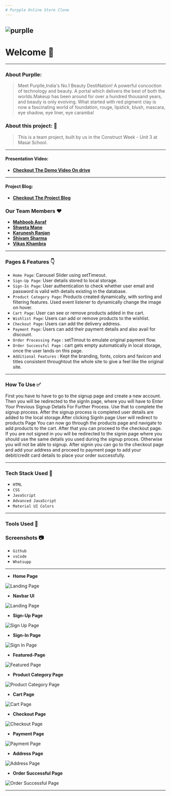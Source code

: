 ```yaml
---
# Purpple Online Store Clone
---
```

![purplle](https://mediabrief.com/wp-content/uploads/2020/07/Image-Purplle-to-launch-Indias-largest-online-beauty-sale-on-August-4th-MediaBrief.jpg)
---
# Welcome :wave:
---
### About Purplle:
> Meet Purplle,India's No.1 Beauty DestiNation! A powerful concoction of technology and beauty. A portal which delivers the best of both the worlds.Makeup has been around for over a hundred thousand years, and beauty is only evolving. What started with red
pigment clay is now a fascinating world of foundation, rouge, lipstick, blush, mascara, eye shadow, eye liner, eye
caramba!





### About this project: :raised_hands:

> This is a team project, built by us in the Construct Week - Unit 3 at Masai School.

---

#### Presentation Video: 
- **[Checkout The Demo Video On drive](https://drive.google.com/file/d/1AttcgzNNvK4M2Az6f53g72YelP7pEUcD/view)**

---

 #### Project Blog: 
- **[Checkout The  Project Blog](https://shwetamane13.hashnode.dev/cloning-the-purplle-website)** 



### Our Team Members :heart:

- **[Mahboob Asraf](https://github.com/MOHAMMADM-ASRAF)**
- **[Shweta Mane](https://github.com/ShwetaMane13)**
- **[Karunesh Ranjan](https://github.com/Karu555)**
- **[Shivam Sharma](https://github.com/Shivamkakda)**
- **[Vikas Khambra](https://github.com/vkkhambra786)**


---

### Pages & Features :point_down:

- `Home Page`: Carousel Slider using setTimeout.
- `Sign-Up Page`: User details stored to local storage.
- `Sign-In Page`: User authentication to check whether user email and password is valid with details existing in the database.
- `Product Category Page`: Products created dynamically, with sorting and filtering features. Used event listener to dynamically change the image on hover.
- `Cart Page`: User can see or remove products added in the cart.
- `Wishlist Page`: Users can add or remove products to the wishlist.
- `Checkout Page`: Users can add the delivery address.
- `Payment Page`: Users can add their payment details and also avail for discount.
- `Order Processing Page` : setTimout to emulate original payment flow.
- `Order Successful Page` : cart gets empty automatically in local storage, once the user lands on this page.
- `Additional Features` : Kept the branding, fonts, colors and favicon and titles consistent throughtout the whole site to give a feel like the original site.

---

### How To Use ✅

First you have to have to go to the signup page and create a new account. Then you will be redirected to the signIn page, where you will have to Enter Your Previous Signup Details For Further Process. Use that to complete the signup process. After the signup process is completed user details are added to the local storage.After clicking SignIn page User will redirect to products Page You can now go through the products page and navigate to add products to the cart. After that you can proceed to the checkout page. If you are not signed in you will be redirected to the signin page where you should use the same details you used during the signup proces. Otherwise you will not be able to signup. After signin you can go to the checkout page and add your address and proceed to payment page to add your debit/credit card details to place your order successfully.

---

### Tech Stack Used :wrench:

- `HTML`
- `CSS`
- `JavaScript`
- `Advanced JavaScript`
- `Material UI Colors`


---
### Tools Used 🔧
### Screenshots :camera:
- `Github`
- `vsCode`
- `Whatsupp`
---
- **Home Page**

![Landing Page]()

- **Navbar UI**

![Landing Page]()

- **Sign-Up Page**

![Sign Up Page]()


- **Sign-In Page**

![Sign In Page]()


- **Featured-Page**

![Featured Page]()


- **Product Category Page**

![Product Category Page]()




- **Cart Page**

![Cart Page]()



- **Checkout Page**

![Checkout Page]()

- **Payment Page**

![Payment Page]()

- **Address  Page**

![Address Page]()

- **Order Successful Page**

![Order Successful Page]()


---
